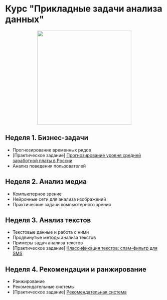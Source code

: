 # Курс "Прикладные задачи анализа данных"

<p align="center">
  <a href="https://www.coursera.org/learn/data-analysis-applications">
    <img width="300" height="300" src="https://d3njjcbhbojbot.cloudfront.net/api/utilities/v1/imageproxy/https://coursera-course-photos.s3.amazonaws.com/49/58e8e0b0de11e5a0fb177d76ab076a/800x800-05.jpg?auto=format%2Ccompress&dpr=1">
  </a>
</p>

## Неделя 1. Бизнес-задачи
 * Прогнозирование временных рядов
 * [Практическое задание] [Прогнозирование уровня средней заработной платы в России](week_01/assignment/assignment.ipynb)
 * Анализ поведения пользователей

## Неделя 2. Анализ медиа
 *  Компьютерное зрение
 *  Нейронные сети для анализа изображений
 *  Практические задачи компьютерного зрения

## Неделя 3. Анализ текстов
 * Текстовые данные и работа с ними
 * Продвинутые методы анализа текстов
 * Примеры задач анализа текстов
 * [Практическое задание] [Классификация текстов: спам-фильтр для SMS](week_03/assignment/assignment.ipynb)
 
## Неделя 4. Рекомендации и ранжирование
 * Ранжирование
 * Рекомендательные системы
 * [Практическое задание] [Рекомендательная система](week_04/assignment/assignment.ipynb)
  
